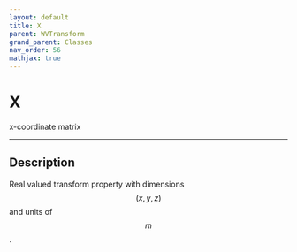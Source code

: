 ```yaml
---
layout: default
title: X
parent: WVTransform
grand_parent: Classes
nav_order: 56
mathjax: true
---
```


#  X

x-coordinate matrix


---

## Description
Real valued transform property with dimensions $$(x,y,z)$$ and units of $$m$$.

